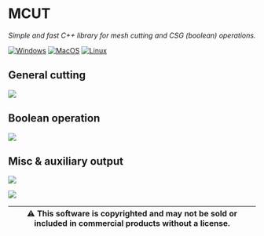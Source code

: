 # MCUT

_Simple and fast C++ library for mesh cutting and CSG (boolean) operations._

[![Windows](https://github.com/cutdigital/mcut/actions/workflows/windows.yml/badge.svg)](https://github.com/cutdigital/mcut/actions/workflows/windows.yml)
[![MacOS](https://github.com/cutdigital/mcut/actions/workflows/macos.yml/badge.svg)](https://github.com/cutdigital/mcut/actions/workflows/macos.yml) [![Linux](https://github.com/cutdigital/mcut/actions/workflows/linux.yaml/badge.svg)](https://github.com/cutdigital/mcut/actions/workflows/linux.yaml)

## General cutting

![](https://github.com/cutdigital/mcut.github.io/blob/master/docs/media/repo-teaser/github-teaser.png?raw=true)

## Boolean operation

![](https://github.com/cutdigital/mcut.github.io/blob/master/docs/media/repo-teaser/teaser2.png?raw=true)

## Misc & auxiliary output

![](https://github.com/cutdigital/mcut.github.io/blob/master/docs/media/repo-teaser/teaser2-aux-edgepng.png?raw=true)

![](https://github.com/cutdigital/mcut.github.io/blob/master/docs/media/repo-teaser/teaser2-seams.png?raw=true)

|:warning: This software is copyrighted and may not be sold or included in commercial products without a license. |
| --- |
